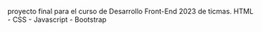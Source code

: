 proyecto final para el curso de Desarrollo Front-End 2023 de ticmas.
HTML - CSS - Javascript - Bootstrap
